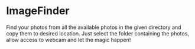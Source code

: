 # ImageFinder

Find your photos from all the available photos in the given directory and copy them to desired location. Just select the folder containing the photos, allow access to webcam and let the magic happen!
